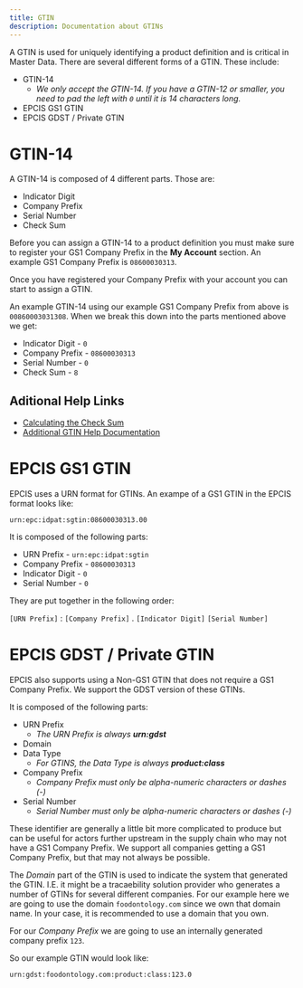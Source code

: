 ```yaml
---
title: GTIN
description: Documentation about GTINs
---
```


A GTIN is used for uniquely identifying a product definition and is critical in Master Data. There are several different forms of a GTIN. These include:

- GTIN-14
    - *We only accept the GTIN-14. If you have a GTIN-12 or smaller, you need to pad the left with `0` until it is 14 characters long.*
- EPCIS GS1 GTIN
- EPCIS GDST / Private GTIN

# GTIN-14

A GTIN-14 is composed of 4 different parts. Those are:

- Indicator Digit
- Company Prefix
- Serial Number
- Check Sum

Before you can assign a GTIN-14 to a product definition you must make sure to register your GS1 Company Prefix in the **My Account** section. An example GS1 Company Prefix is `08600030313`.

Once you have registered your Company Prefix with your account you can start to assign a GTIN.

An example GTIN-14 using our example GS1 Company Prefix from above is `00860003031308`. When we break this down into the parts mentioned above we get:

- Indicator Digit - `0`
- Company Prefix - `08600030313`
- Serial Number - `0`
- Check Sum - `8`

## Aditional Help Links
- [Calculating the Check Sum](https://www.gs1.org/services/check-digit-calculator)
- [Additional GTIN Help Documentation](https://www.gs1.help/gtin-overview/)

# EPCIS GS1 GTIN

EPCIS uses a URN format for GTINs. An exampe of a GS1 GTIN in the EPCIS format looks like:

`urn:epc:idpat:sgtin:08600030313.00`

It is composed of the following parts:

- URN Prefix - `urn:epc:idpat:sgtin`
- Company Prefix - `08600030313`
- Indicator Digit - `0`
- Serial Number - `0`

They are put together in the following order:

`[URN Prefix]` : `[Company Prefix]` . `[Indicator Digit]` `[Serial Number]`

# EPCIS GDST / Private GTIN

EPCIS also supports using a Non-GS1 GTIN that does not require a GS1 Company Prefix. We support the GDST version of these GTINs.

It is composed of the following parts:

- URN Prefix
    - *The URN Prefix is always **urn:gdst***
- Domain
- Data Type
    - *For GTINS, the Data Type is always **product:class***
- Company Prefix
    - *Company Prefix must only be alpha-numeric characters or dashes (-)*
- Serial Number
    - *Serial Number must only be alpha-numeric characters or dashes (-)*

These identifier are generally a little bit more complicated to produce but can be useful for actors further upstream in the supply chain who may not have a GS1 Company Prefix. We support all companies getting a GS1 Company Prefix, but that may not always be possible.

The *Domain* part of the GTIN is used to indicate the system that generated the GTIN. I.E. it might be a tracaebility solution provider who generates a number of GTINs for several different companies. For our example here we are going to use the domain `foodontology.com` since we own that domain name. In your case, it is recommended to use a domain that you own.

For our *Company Prefix* we are going to use an internally generated company prefix `123`.

So our example GTIN would look like:

`urn:gdst:foodontology.com:product:class:123.0`
